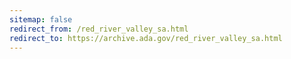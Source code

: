 ```yaml
---
sitemap: false 
redirect_from: /red_river_valley_sa.html 
redirect_to: https://archive.ada.gov/red_river_valley_sa.html 
---
```

